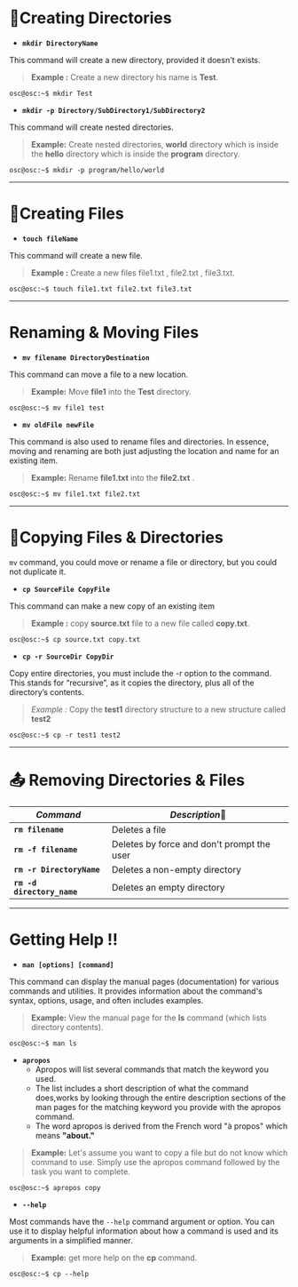 # 📂Creating Directories

* **`mkdir DirectoryName`**

This command will create a new directory, provided it doesn't exists.

>**Example :** Create a new directory his name is **Test**.

```
osc@osc:~$ mkdir Test 
```

* **`mkdir -p Directory/SubDirectory1/SubDirectory2`**

This command will create nested directories.

>**Example:**  Create nested directories, **world** directory which is inside the **hello** directory which is inside the **program** directory.

```
osc@osc:~$ mkdir -p program/hello/world
```

---
# 📄**Creating Files**


* **`touch fileName`**

This command will create a new file.

>**Example :** Create a new files file1.txt , file2.txt , file3.txt.

```
osc@osc:~$ touch file1.txt file2.txt file3.txt
```

---
# Renaming & Moving Files

* **`mv filename DirectoryDestination `** 

This command can move a file to a new location.
> **Example:** Move **file1** into the **Test** directory.
```
osc@osc:~$ mv file1 test
```
* **`mv oldFile newFile `** 

This command is also used to rename files and directories. In essence, moving and renaming are both just adjusting the location and name for an existing item.
> **Example:** Rename **file1.txt** into the **file2.txt** .
```
osc@osc:~$ mv file1.txt file2.txt
```
---
# 📑Copying Files & Directories

`mv` command, you could move or rename a file or directory, but you could not duplicate it. 
*  **`cp SourceFile CopyFile`** 

This command can make a new copy of an existing item
  
>**Example :** copy **source.txt** file to a new file called **copy.txt**.

```
osc@osc:~$ cp source.txt copy.txt
```
* **`cp -r SourceDir CopyDir`**

Copy entire directories, you must include the -r option to the command. This stands for “recursive”, as it copies the directory, plus all of the directory’s contents.

>*Example :* Copy the **test1** directory structure to a new structure called **test2**

```
osc@osc:~$ cp -r test1 test2
```
---
# 📤 Removing Directories & Files


| *Command* | *Description*📝 |
| ---- |----|
| **`rm filename`** |Deletes a file|
| **`rm -f filename`** |Deletes by force and don't prompt the user|
| **`rm -r DirectoryName`** |Deletes a non-empty directory| 
| **`rm -d directory_name`**|Deletes an empty directory|



---

# Getting Help !!

- **`man [options] [command]`**

This command can display the manual pages (documentation) for various commands and utilities. It provides information about the command's syntax, options, usage, and often includes examples. 

>**Example:** View the manual page for the **ls** command (which lists directory contents).

```
osc@osc:~$ man ls
```
- **`apropos`**
    - Apropos will list several commands that match the keyword you used. 
    - The list includes a short description of what the command does,works by looking through the entire description sections of the man pages for the matching keyword you provide with the apropos command.
    - The word apropos is derived from the French word "à propos" which means **"about."**
> **Example:** Let's assume you want to copy a file but do not know which command to use. Simply use the apropos command followed by the task you want to complete.
```
osc@osc:~$ apropos copy
```
* **`--help`**

Most commands have the `--help` command argument or option. You can use it to display helpful information about how a command is used and its arguments in a simplified manner.

>**Example:** get more help on the **cp** command.
```
osc@osc:~$ cp --help
```